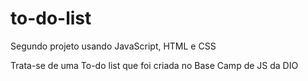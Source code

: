 # to-do-list
Segundo projeto usando JavaScript, HTML e CSS

<p>Trata-se de uma To-do list que foi criada no Base Camp de JS da DIO</p>
